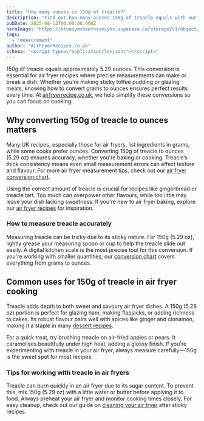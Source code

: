 ```yaml
---
title: "How many ounces is 150g of treacle?"
description: "Find out how many ounces 150g of treacle equals with our easy conversion guide. Perfect for air fryer recipes and baking!"
pubDate: 2025-08-12T00:00:00.000Z
heroImage: "https://klueoymssxwfnxsvcyhv.supabase.co/storage/v1/object/public/md/how-many-ounces-is-150g-of-treacle-33523568.webp"
tags:
  - "measurement"
author: "AirFryerRecipes.co.uk"
schema: "<script type=\"application/ld+json\"></script>"
---
```


<p>150g of treacle equals approximately 5.29 ounces. This conversion is essential for air fryer recipes where precise measurements can make or break a dish. Whether you're making sticky toffee pudding or glazing meats, knowing how to convert grams to ounces ensures perfect results every time. At <a href=https://www.airfryerrecipe.co.uk>airfryerrecipe.co.uk</a>, we help simplify these conversions so you can focus on cooking.</p>  

<h2>Why converting 150g of treacle to ounces matters</h2>  
<p>Many UK recipes, especially those for air fryers, list ingredients in grams, while some cooks prefer ounces. Converting 150g of treacle to ounces (5.29 oz) ensures accuracy, whether you're baking or cooking. Treacle’s thick consistency means even small measurement errors can affect texture and flavour. For more air fryer measurement tips, check out our <a href=https://www.airfryerrecipe.co.uk/air-fryer-conversion-chart>air fryer conversion chart</a>.</p>  

<p>Using the correct amount of treacle is crucial for recipes like gingerbread or treacle tart. Too much can overpower other flavours, while too little may leave your dish lacking sweetness. If you're new to air fryer baking, explore our <a href=https://www.airfryerrecipe.co.uk/recipes>air fryer recipes</a> for inspiration.</p>  

<h3>How to measure treacle accurately</h3>  
<p>Measuring treacle can be tricky due to its sticky nature. For 150g (5.29 oz), lightly grease your measuring spoon or cup to help the treacle slide out easily. A digital kitchen scale is the most precise tool for this conversion. If you're working with smaller quantities, our <a href=https://www.airfryerrecipe.co.uk/air-fryer-conversion-chart>conversion chart</a> covers everything from grams to ounces.</p>  

<h2>Common uses for 150g of treacle in air fryer cooking</h2>  
<p>Treacle adds depth to both sweet and savoury air fryer dishes. A 150g (5.29 oz) portion is perfect for glazing ham, making flapjacks, or adding richness to cakes. Its robust flavour pairs well with spices like ginger and cinnamon, making it a staple in many <a href=https://www.airfryerrecipe.co.uk/recipe-category/dessert>dessert recipes</a>.</p>  

<p>For a quick treat, try brushing treacle on air-fried apples or pears. It caramelises beautifully under high heat, adding a glossy finish. If you're experimenting with treacle in your air fryer, always measure carefully—150g is the sweet spot for most recipes.</p>  

<h3>Tips for working with treacle in air fryers</h3>  
<p>Treacle can burn quickly in an air fryer due to its sugar content. To prevent this, mix 150g (5.29 oz) with a little water or butter before applying it to food. Always preheat your air fryer and monitor cooking times closely. For easy cleanup, check out our guide on <a href=https://www.airfryerrecipe.co.uk/air-fryer-cleaner>cleaning your air fryer</a> after sticky recipes.</p>